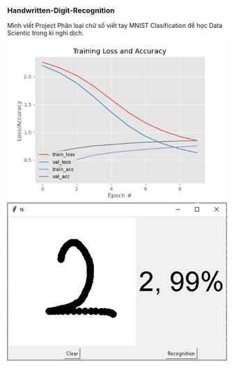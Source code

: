 ### Handwritten-Digit-Recognition
Mình viết Project Phân loại chữ số viết tay MNIST Clasification để học Data Scientic trong kì nghỉ dịch.
<br />
![image1](https://github.com/Dat0309/Handwritten-Digit-Recognition/blob/main/plot.png?raw=true)
![image2](https://github.com/Dat0309/Handwritten-Digit-Recognition/blob/main/test.png?raw=true)

